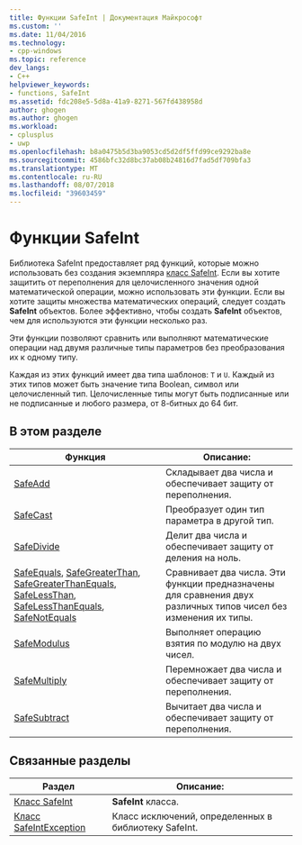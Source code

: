 ```yaml
---
title: Функции SafeInt | Документация Майкрософт
ms.custom: ''
ms.date: 11/04/2016
ms.technology:
- cpp-windows
ms.topic: reference
dev_langs:
- C++
helpviewer_keywords:
- functions, SafeInt
ms.assetid: fdc208e5-5d8a-41a9-8271-567fd438958d
author: ghogen
ms.author: ghogen
ms.workload:
- cplusplus
- uwp
ms.openlocfilehash: b8a0475b5d3ba9053cd5d2df5ffd99ce9292ba8e
ms.sourcegitcommit: 4586bfc32d8bc37ab08b24816d7fad5df709bfa3
ms.translationtype: MT
ms.contentlocale: ru-RU
ms.lasthandoff: 08/07/2018
ms.locfileid: "39603459"
---
```

# <a name="safeint-functions"></a>Функции SafeInt
Библиотека SafeInt предоставляет ряд функций, которые можно использовать без создания экземпляра [класс SafeInt](../windows/safeint-class.md). Если вы хотите защитить от переполнения для целочисленного значения одной математической операции, можно использовать эти функции. Если вы хотите защиты множества математических операций, следует создать **SafeInt** объектов. Более эффективно, чтобы создать **SafeInt** объектов, чем для используются эти функции несколько раз.  
  
 Эти функции позволяют сравнить или выполняют математические операции над двумя различные типы параметров без преобразования их к одному типу.  
  
 Каждая из этих функций имеет два типа шаблонов: `T` и `U`. Каждый из этих типов может быть значение типа Boolean, символ или целочисленный тип. Целочисленные типы могут быть подписанные или не подписанные и любого размера, от 8-битных до 64 бит.  
  
## <a name="in-this-section"></a>В этом разделе  
  
|Функция|Описание:|  
|--------------|-----------------|  
|[SafeAdd](../windows/safeadd.md)|Складывает два числа и обеспечивает защиту от переполнения.|  
|[SafeCast](../windows/safecast.md)|Преобразует один тип параметра в другой тип.|  
|[SafeDivide](../windows/safedivide.md)|Делит два числа и обеспечивает защиту от деления на ноль.|  
|[SafeEquals](../windows/safeequals.md), [SafeGreaterThan](../windows/safegreaterthan.md), [SafeGreaterThanEquals](../windows/safegreaterthanequals.md), [SafeLessThan](../windows/safelessthan.md), [SafeLessThanEquals](../windows/safelessthanequals.md), [ SafeNotEquals](../windows/safenotequals.md)|Сравнивает два числа. Эти функции предназначены для сравнения двух различных типов чисел без изменения их типы.|  
|[SafeModulus](../windows/safemodulus.md)|Выполняет операцию взятия по модулю на двух чисел.|  
|[SafeMultiply](../windows/safemultiply.md)|Перемножает два числа и обеспечивает защиту от переполнения.|  
|[SafeSubtract](../windows/safesubtract.md)|Вычитает два числа и обеспечивает защиту от переполнения.|  
  
## <a name="related-sections"></a>Связанные разделы  
  
|Раздел|Описание:|  
|-------------|-----------------|  
|[Класс SafeInt](../windows/safeint-class.md)|**SafeInt** класса.|  
|[Класс SafeIntException](../windows/safeintexception-class.md)|Класс исключений, определенных в библиотеку SafeInt.|
